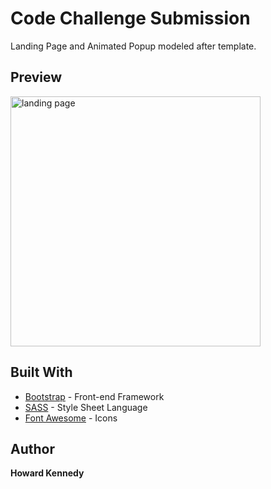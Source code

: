 # Code Challenge Submission

Landing Page and Animated Popup modeled after template. 

## Preview 

<img src="assets/landing_page.png" width="400"  alt="landing page" />

## Built With

* [Bootstrap](https://getbootstrap.com/) - Front-end Framework
* [SASS](https://sass-lang.com/) - Style Sheet Language
* [Font Awesome](https://fontawesome.com/) - Icons

## Author

**Howard Kennedy** 